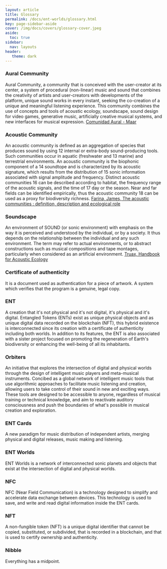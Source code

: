 ```yaml
---
layout: article
title: Glossary
permalink: /docs/ent-worlds/glossary.html
key: page-sidebar-aside
cover: /img/docs/covers/glossary-cover.jpeg
aside:
  toc: true
sidebar:
  nav: layouts
header:
   theme: dark
---
```



### Aural Community 
Aural Community, a community that is conceived with the user-creator at its center, a system of procedural (non-linear) music and sound that combines the creativity of artists and user-creators with developments of the platform, unique sound works in every instant, seeking the co-creation of a unique and meaningful listening experience. This community combines the use of concepts and tools of acoustic ecology, soundscape, sound design for video games, generative music, artificially creative musical systems, and new interfaces for musical expression. <a href="[https://archive.org/details/comunidad-aural-independent-v-1/mode/2up]" target="_blank">Comunidad Aural - Maar</a> 


### Acoustic Community 
An acoustic community is defined as an aggregation of species that produces sound by using 12 internal or extra-body sound-producing tools. Such communities occur in aquatic (freshwater and 13 marine) and terrestrial environments. An acoustic community is the biophonic component of a 14 soundtope and is characterized by its acoustic signature, which results from the distribution of 15 sonic information associated with signal amplitude and frequency. Distinct acoustic communities 16 can be described according to habitat, the frequency range of the acoustic signals, and the time of 17 day or the season. Near and far fields can be identified empirically, thus the acoustic community 18 can be used as a proxy for biodiversity richness. <a href="[https://usir.salford.ac.uk/id/eprint/39080/13/BIO-D-15-00183R2%20cropped%20(3).pdf]" target="_blank">Farina, James, The acoustic communities : definition,
description and ecological role</a>

### Soundscape 
An environment of SOUND (or sonic environment) with emphasis on the way it is perceived and understood by the individual, or by a society. It thus depends on the relationship between the individual and any such environment. The term may refer to actual environments, or to abstract constructions such as musical compositions and tape montages, particularly when considered as an artificial environment. <a href="https://www.sfu.ca/sonic-studio-webdav/handbook/Soundscape.html" target="_blank">Truax, Handbook for Acoustic Ecology</a>


### Certificate of authenticity 
It is a document used as authentication for a piece of artwork. A system which verifies that the program is a genuine, legal copy. 

### ENT 
A creation that it's not physical and it's not digital, it's physical and it's digital. Entangled Tokens (ENTs) exist as unique physical objects and as unique digital data recorded on the blockchain (NFT), this hybrid existence is interconnected since its creation with a certificate of authenticity including both worlds. In addition to its features, the ENT is also associated with a sister project focused on promoting the regeneration of Earth's biodiversity or enhancing the well-being of all its inhabitants. 

### Orbiters 

An initiative that explores the intersection of digital and physical worlds through the design of intelligent music players and meta-musical instruments. 
Concibed as a global network of intelligent music tools that use algorithmic approaches to facilitate music listening and creation, allowing users to take control of their sound in new and exciting ways. These tools are designed to be accessible to anyone, regardless of musical training or technical knowledge, and aim to reactivate auditory consciousness and push the boundaries of what's possible in musical creation and exploration. 

### ENT Cards
A new paradigm for music distribution of independent artists, merging physical and digital releases, music making and listening. 

### ENT Worlds
ENT Worlds is a network of interconnected sonic planets and objects that exist at the intersection of digital and physical worlds. 

### NFC
NFC (Near Field Communication) is a technology designed to simplify and accelerate data exchange between devices. This technology is used to save, and write and read digital information inside the ENT cards.  

### NFT 
A non-fungible token (NFT) is a unique digital identifier that cannot be copied, substituted, or subdivided, that is recorded in a blockchain, and that is used to certify ownership and authenticity. 

### Nibble 
Everything has a midpoint. 
